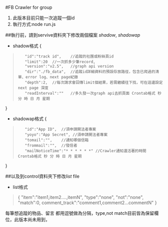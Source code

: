 #FB Crawler for group
1. 此版本目前只能一次追蹤一個id
2. 執行方式:node run.js

##執行前，請到servive資料夾下修改兩個檔案 *shadow*, *shadowap*

- shadow格式
{
>        "id":"track id",    //追蹤的社團或粉絲頁id
>        "limit":20  //一次抓多少筆record,
>        "version":"v2.5",   //graph api version
>        "dir":"./fb_data",  //追蹤id詳細資料的預設存放路徑，包含已爬過的清單、error log、next page紀錄
>        "depth":2,  //每次請求會回傳limit個結果，若需繼續往下找，可在這邊設定next page 深度
>        "readInterval":""   //多久發一次graph api去抓頁面 Crontab格式 秒 分 時 日 月 星期
}

- shadowap格式
{
>        "id":"App ID",  //須申請開法者專案
>        "yoyo":"App Secret", //須申請開法者專案
>        "tomail":"",    //通知哪個信箱
>        "frommail":"",  //發信者
>        "mailNoticeTime":"* * * * * *" //Crawler通知還活著的時間  Crontab格式 秒 分 時 日 月 星期
}

##以及到control資料夾下修改*list* file

- list格式
>   {
>        "item":"item1,item2....,itemN",
>        "type":"none",
>        "not":"none",
>        "match":0,
>        comment_track":"comment1,comment2...commentN"
>   }

每筆想追蹤的物品、留言 都用逗號做為分隔，type,not match目前皆為保留欄位，此版本尚未用到，
